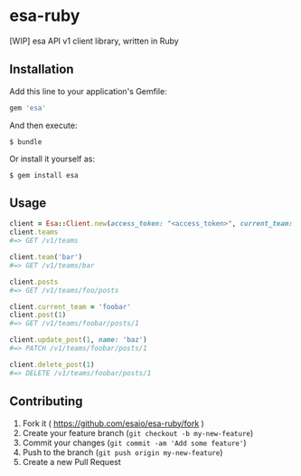 # esa-ruby

[WIP] esa API v1 client library, written in Ruby

## Installation

Add this line to your application's Gemfile:

```ruby
gem 'esa'
```

And then execute:

    $ bundle

Or install it yourself as:

    $ gem install esa

## Usage

```ruby
client = Esa::Client.new(access_token: "<access_token>", current_team: 'foo')
client.teams
#=> GET /v1/teams

client.team('bar')
#=> GET /v1/teams/bar

client.posts
#=> GET /v1/teams/foo/posts

client.current_team = 'foobar'
client.post(1)
#=> GET /v1/teams/foobar/posts/1

client.update_post(1, name: 'baz')
#=> PATCH /v1/teams/foobar/posts/1

client.delete_post(1)
#=> DELETE /v1/teams/foobar/posts/1
```

## Contributing

1. Fork it ( https://github.com/esaio/esa-ruby/fork )
2. Create your feature branch (`git checkout -b my-new-feature`)
3. Commit your changes (`git commit -am 'Add some feature'`)
4. Push to the branch (`git push origin my-new-feature`)
5. Create a new Pull Request
